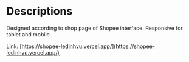 # Descriptions

Designed according to shop page of Shopee interface.
Responsive for tablet and mobile.

Link: [https://shopee-ledinhvu.vercel.app/](https://shopee-ledinhvu.vercel.app/)